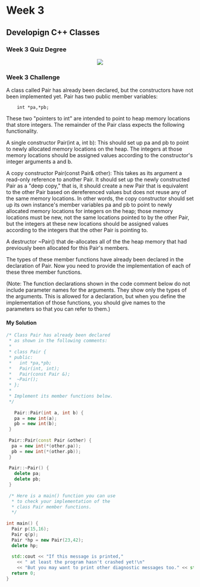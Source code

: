 # Week 3
## Developign C++ Classes
### Week 3 Quiz Degree
<div align="center">
  <img src="https://user-images.githubusercontent.com/38363762/159766979-5d41dd44-20c6-421a-85d8-cac911c0b2c1.PNG">
</div>

### Week 3 Challenge
A class called Pair has already been declared, but the constructors have not been implemented yet. Pair has two public member variables:

        int *pa,*pb;

These two "pointers to int" are intended to point to heap memory locations that store integers. The remainder of the Pair class expects the following functionality.

A single constructor Pair(int a, int b): This should set up pa and pb to point to newly allocated memory locations on the heap. The integers at those memory locations should be assigned values according to the constructor's integer arguments a and b.

A copy constructor Pair(const Pair& other): This takes as its argument a read-only reference to another Pair. It should set up the newly constructed Pair as a "deep copy," that is, it should create a new Pair that is equivalent to the other Pair based on dereferenced values but does not reuse any of the same memory locations. In other words, the copy constructor should set up its own instance's member variables pa and pb to point to newly allocated memory locations for integers on the heap; those memory locations must be new, not the same locations pointed to by the other Pair, but the integers at these new locations should be assigned values according to the integers that the other Pair is pointing to.

A destructor ~Pair() that de-allocates all of the the heap memory that had previously been allocated for this Pair's members.

The types of these member functions have already been declared in the declaration of Pair. Now you need to provide the implementation of each of these three member functions.

(Note: The function declarations shown in the code comment below do not include parameter names for the arguments. They show only the types of the arguments. This is allowed for a declaration, but when you define the implementation of those functions, you should give names to the parameters so that you can refer to them.)


#### My Solution
```c++
/* Class Pair has already been declared
 * as shown in the following comments:
 *
 * class Pair {
 * public:
 *   int *pa,*pb;
 *   Pair(int, int);
 *   Pair(const Pair &);
 *  ~Pair();
 * };
 *
 * Implement its member functions below.
 */
 
   Pair::Pair(int a, int b) {
   pa = new int(a);
   pb = new int(b);
 }
 
 Pair::Pair(const Pair &other) {
  pa = new int(*(other.pa));
  pb = new int(*(other.pb));
 }
 
 Pair::~Pair() {
   delete pa; 
   delete pb;
 }
 
 /* Here is a main() function you can use
  * to check your implementation of the
  * class Pair member functions.
  */
  
int main() {
  Pair p(15,16);
  Pair q(p);
  Pair *hp = new Pair(23,42);
  delete hp;
  
  std::cout << "If this message is printed,"
    << " at least the program hasn't crashed yet!\n"
    << "But you may want to print other diagnostic messages too." << std::endl;
  return 0;
}
```
